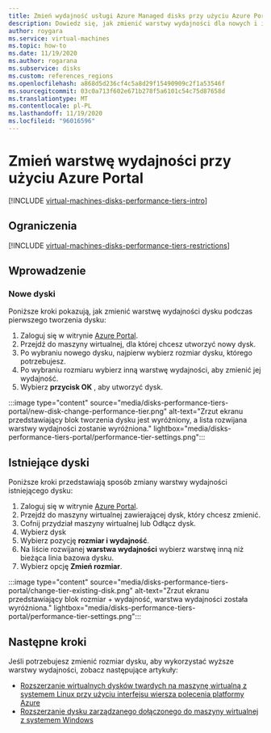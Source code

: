 ```yaml
---
title: Zmień wydajność usługi Azure Managed disks przy użyciu Azure Portal
description: Dowiedz się, jak zmienić warstwy wydajności dla nowych i istniejących dysków zarządzanych przy użyciu Azure Portal.
author: roygara
ms.service: virtual-machines
ms.topic: how-to
ms.date: 11/19/2020
ms.author: rogarana
ms.subservice: disks
ms.custom: references_regions
ms.openlocfilehash: a868d5d236cf4c5a8d29f15490909c2f1a53546f
ms.sourcegitcommit: 03c0a713f602e671b278f5a6101c54c75d87658d
ms.translationtype: MT
ms.contentlocale: pl-PL
ms.lasthandoff: 11/19/2020
ms.locfileid: "96016596"
---
```

# <a name="change-your-performance-tier-using-the-azure-portal"></a>Zmień warstwę wydajności przy użyciu Azure Portal

[!INCLUDE [virtual-machines-disks-performance-tiers-intro](../../includes/virtual-machines-disks-performance-tiers-intro.md)]

## <a name="restrictions"></a>Ograniczenia

[!INCLUDE [virtual-machines-disks-performance-tiers-restrictions](../../includes/virtual-machines-disks-performance-tiers-restrictions.md)]

## <a name="getting-started"></a>Wprowadzenie

### <a name="new-disks"></a>Nowe dyski

Poniższe kroki pokazują, jak zmienić warstwę wydajności dysku podczas pierwszego tworzenia dysku:

1. Zaloguj się w witrynie [Azure Portal](https://portal.azure.com/).
1. Przejdź do maszyny wirtualnej, dla której chcesz utworzyć nowy dysk.
1. Po wybraniu nowego dysku, najpierw wybierz rozmiar dysku, którego potrzebujesz.
1. Po wybraniu rozmiaru wybierz inną warstwę wydajności, aby zmienić jej wydajność.
1. Wybierz **przycisk OK** , aby utworzyć dysk.

:::image type="content" source="media/disks-performance-tiers-portal/new-disk-change-performance-tier.png" alt-text="Zrzut ekranu przedstawiający blok tworzenia dysku jest wyróżniony, a lista rozwijana warstwy wydajności zostanie wyróżniona." lightbox="media/disks-performance-tiers-portal/performance-tier-settings.png":::


## <a name="existing-disks"></a>Istniejące dyski

Poniższe kroki przedstawiają sposób zmiany warstwy wydajności istniejącego dysku:

1. Zaloguj się w witrynie [Azure Portal](https://portal.azure.com/).
1. Przejdź do maszyny wirtualnej zawierającej dysk, który chcesz zmienić.
1. Cofnij przydział maszyny wirtualnej lub Odłącz dysk.
1. Wybierz dysk
1. Wybierz pozycję **rozmiar i wydajność**.
1. Na liście rozwijanej **warstwa wydajności** wybierz warstwę inną niż bieżąca linia bazowa dysku.
1. Wybierz opcję **Zmień rozmiar**.

:::image type="content" source="media/disks-performance-tiers-portal/change-tier-existing-disk.png" alt-text="Zrzut ekranu przedstawiający blok rozmiar + wydajność, warstwa wydajności została wyróżniona." lightbox="media/disks-performance-tiers-portal/performance-tier-settings.png":::

## <a name="next-steps"></a>Następne kroki

Jeśli potrzebujesz zmienić rozmiar dysku, aby wykorzystać wyższe warstwy wydajności, zobacz następujące artykuły:

- [Rozszerzanie wirtualnych dysków twardych na maszynę wirtualną z systemem Linux przy użyciu interfejsu wiersza polecenia platformy Azure](linux/expand-disks.md)
- [Rozszerzanie dysku zarządzanego dołączonego do maszyny wirtualnej z systemem Windows](windows/expand-os-disk.md)

